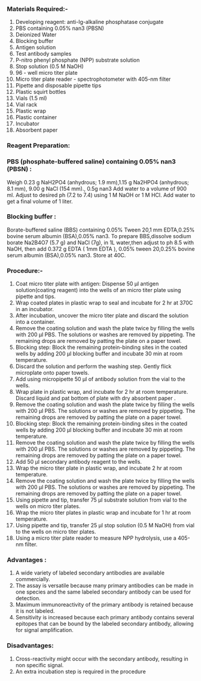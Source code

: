 ### Materials Required:-

 
1. Developing reagent: anti-Ig-alkaline phosphatase conjugate
2. PBS containing 0.05% nan3 (PBSN)
3. Deionized Water
4. Blocking buffer
5. Antigen solution
6. Test antibody samples
7. P-nitro phenyl phosphate (NPP) substrate solution
8. Stop solution (0.5 M NaOH)
9. 96 - well micro titer plate
10. Micro titer plate reader - spectrophotometer with 405-nm filter
11. Pipette and disposable pipette tips
12. Plastic squirt bottles
13. Vials (1.5 ml)
14. Vial rack
15. Plastic wrap
16. Plastic container
17. Incubator
18. Absorbent paper

 
### Reagent Preparation:

 

### PBS (phosphate-buffered saline) containing 0.05% nan3  (PBSN) : 

Weigh  0.23 g NaH2PO4 (anhydrous; 1.9 mm),1.15 g Na2HPO4 (anhydrous; 8.1 mm), 9.00 g NaCl (154 mm)., 0.5g nan3  Add water to a volume  of  900 ml. Adjust to desired ph (7.2 to 7.4) using 1 M NaOH or 1 M HCl. Add water to get a final volume of 1 liter.

 

### Blocking buffer : 

Borate-buffered saline (BBS) containing 0.05% Tween 20,1 mm EDTA,0.25% bovine serum albumin (BSA),0.05% nan3.
To prepare BBS,dissolve  sodium borate  Na2B4O7 (5.7 g) and NaCl (7g), in 1L water,then adjust to  ph 8.5 with NaOH, then add 0.372 g EDTA ( 1mm EDTA ), 0.05% tween 20,0.25% bovine serum albumin (BSA),0.05% nan3. Store at 40C.

 
### Procedure:-

 

1. Coat micro titer plate with antigen: Dispense 50 μl antigen solution(coating reagent) into the  wells of an micro titer plate using pipette and tips.
2. Wrap coated plates in plastic wrap to seal and incubate for 2 hr at 370C in an incubator.
3. After incubation, uncover the micro titer plate  and discard the solution into a container.
4. Remove the coating solution and wash the plate twice by filling the wells with 200 µl PBS. The solutions  or washes are removed by pippeting. The remaining drops are removed by patting the  plate on a paper towel.
5. Blocking step: Block the remaining protein-binding sites in the coated wells by adding 200 µl blocking buffer and incubate 30 min at room temperature.
6. Discard the solution and perform the washing step. Gently flick microplate onto paper towels.
7. Add using micropipette  50 μl of antibody solution  from the vial  to  the wells.
8. Wrap plate in plastic wrap, and incubate for 2 hr at room temperature. Discard liquid and pat bottom of plate with dry  absorbent paper .
9. Remove the coating solution and wash the plate twice by filling the wells with 200 µl PBS. The solutions  or washes are removed by pippeting. The remaining drops are removed by patting the  plate on a paper towel.
10. Blocking step: Block the remaining protein-binding sites in the coated wells by adding 200 µl blocking buffer and incubate 30 min at room temperature.
11. Remove the coating solution and wash the plate twice by filling the wells with 200 µl PBS. The solutions  or washes are removed by pippeting. The remaining drops are removed by patting the  plate on a paper towel.
12. Add 50 μl  secondary antibody reagent to the wells.
13. Wrap the micro titer plate in plastic wrap, and incubate 2 hr at room temperature.
14. Remove the coating solution and wash the plate twice by filling the wells with 200 µl PBS. The solutions  or washes are removed by pippeting. The remaining drops are removed by patting the  plate on a paper towel.
15. Using pipette and tip, transfer 75 µl substrate solution from vial to the wells on micro titer plates.
16. Wrap the micro titer plates in  plastic wrap and incubate  for 1 hr at room temperature.
17. Using pipette and tip, transfer 25 µl stop solution (0.5 M NaOH) from vial to the wells on micro titer plates.
18. Using a micro titer plate reader to measure NPP hydrolysis, use a 405-nm filter.

 
 ### Advantages : 

 
1. A wide variety of labeled secondary antibodies are available commercially.
2. The assay is versatile because many primary antibodies can be made in one species and the same labeled secondary antibody can be used for detection.
3. Maximum immunoreactivity of the primary antibody is retained because it is not labeled.
4. Sensitivity is increased because each primary antibody contains several epitopes that can be bound by the labeled secondary antibody, allowing for signal amplification.

 
### Disadvantages:

 

1. Cross-reactivity might occur with the secondary antibody, resulting in non specific signal.
2. An extra incubation step is required in the procedure

 

 
